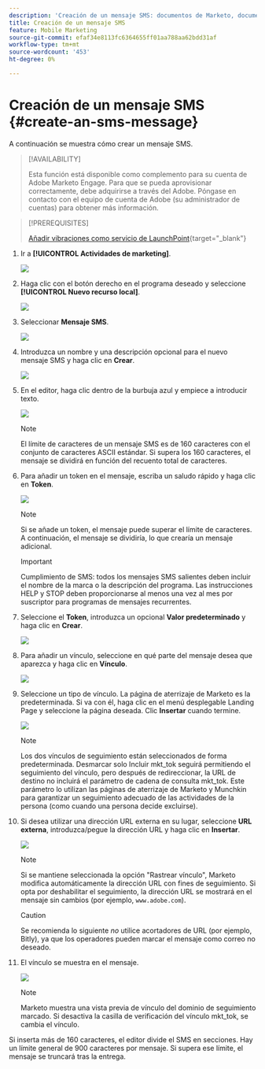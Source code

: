 ```yaml
---
description: 'Creación de un mensaje SMS: documentos de Marketo, documentación del producto'
title: Creación de un mensaje SMS
feature: Mobile Marketing
source-git-commit: efaf34e8113fc6364655ff01aa788aa62bdd31af
workflow-type: tm+mt
source-wordcount: '453'
ht-degree: 0%

---
```


# Creación de un mensaje SMS {#create-an-sms-message}

A continuación se muestra cómo crear un mensaje SMS.

>[!AVAILABILITY]
>
>Esta función está disponible como complemento para su cuenta de Adobe Marketo Engage. Para que se pueda aprovisionar correctamente, debe adquirirse a través del Adobe. Póngase en contacto con el equipo de cuenta de Adobe (su administrador de cuentas) para obtener más información.

>[!PREREQUISITES]
>
>[Añadir vibraciones como servicio de LaunchPoint](/help/marketo/product-docs/mobile-marketing/admin/add-vibes-as-a-launchpoint-service.md){target="_blank"}

1. Ir a **[!UICONTROL Actividades de marketing]**.

   ![](assets/create-an-sms-message-1.png)

1. Haga clic con el botón derecho en el programa deseado y seleccione **[!UICONTROL Nuevo recurso local]**.

   ![](assets/create-an-sms-message-2.png)

1. Seleccionar **Mensaje SMS**.

   ![](assets/create-an-sms-message-3.png)

1. Introduzca un nombre y una descripción opcional para el nuevo mensaje SMS y haga clic en **Crear**.

   ![](assets/create-an-sms-message-4.png)

1. En el editor, haga clic dentro de la burbuja azul y empiece a introducir texto.

   ![](assets/create-an-sms-message-5.png)

   >[!NOTE]
   >
   >El límite de caracteres de un mensaje SMS es de 160 caracteres con el conjunto de caracteres ASCII estándar. Si supera los 160 caracteres, el mensaje se dividirá en función del recuento total de caracteres.

1. Para añadir un token en el mensaje, escriba un saludo rápido y haga clic en **Token**.

   ![](assets/create-an-sms-message-6.png)

   >[!NOTE]
   >
   >Si se añade un token, el mensaje puede superar el límite de caracteres. A continuación, el mensaje se dividiría, lo que crearía un mensaje adicional.

   >[!IMPORTANT]
   >
   >Cumplimiento de SMS: todos los mensajes SMS salientes deben incluir el nombre de la marca o la descripción del programa. Las instrucciones HELP y STOP deben proporcionarse al menos una vez al mes por suscriptor para programas de mensajes recurrentes.

1. Seleccione el **Token**, introduzca un opcional **Valor predeterminado** y haga clic en **Crear**.

   ![](assets/create-an-sms-message-7.png)

1. Para añadir un vínculo, seleccione en qué parte del mensaje desea que aparezca y haga clic en **Vínculo**.

   ![](assets/create-an-sms-message-8.png)

1. Seleccione un tipo de vínculo. La página de aterrizaje de Marketo es la predeterminada. Si va con él, haga clic en el menú desplegable Landing Page y seleccione la página deseada. Clic **Insertar** cuando termine.

   ![](assets/create-an-sms-message-9.png)

   >[!NOTE]
   >
   >Los dos vínculos de seguimiento están seleccionados de forma predeterminada. Desmarcar solo Incluir mkt_tok seguirá permitiendo el seguimiento del vínculo, pero después de redireccionar, la URL de destino no incluirá el parámetro de cadena de consulta mkt_tok. Este parámetro lo utilizan las páginas de aterrizaje de Marketo y Munchkin para garantizar un seguimiento adecuado de las actividades de la persona (como cuando una persona decide excluirse).

1. Si desea utilizar una dirección URL externa en su lugar, seleccione **URL externa**, introduzca/pegue la dirección URL y haga clic en **Insertar**.

   ![](assets/create-an-sms-message-10.png)

   >[!NOTE]
   >
   >Si se mantiene seleccionada la opción &quot;Rastrear vínculo&quot;, Marketo modifica automáticamente la dirección URL con fines de seguimiento. Si opta por deshabilitar el seguimiento, la dirección URL se mostrará en el mensaje sin cambios (por ejemplo, `www.adobe.com`).

   >[!CAUTION]
   >
   >Se recomienda lo siguiente _no_ utilice acortadores de URL (por ejemplo, Bitly), ya que los operadores pueden marcar el mensaje como correo no deseado.

1. El vínculo se muestra en el mensaje.

   ![](assets/create-an-sms-message-11.png)

   >[!NOTE]
   >
   >Marketo muestra una vista previa de vínculo del dominio de seguimiento marcado. Si desactiva la casilla de verificación del vínculo mkt_tok, se cambia el vínculo.

Si inserta más de 160 caracteres, el editor divide el SMS en secciones. Hay un límite general de 900 caracteres por mensaje. Si supera ese límite, el mensaje se truncará tras la entrega.
